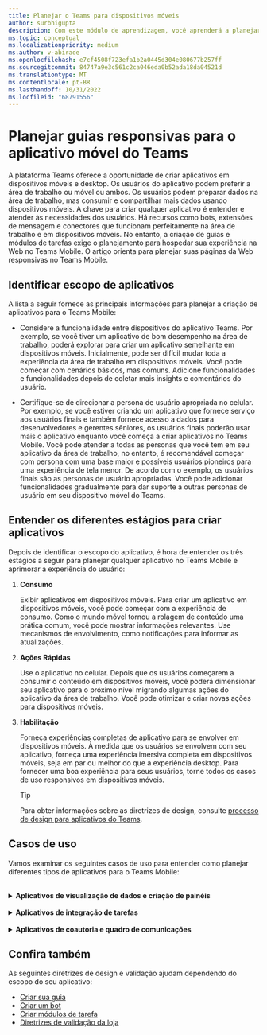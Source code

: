 ```yaml
---
title: Planejar o Teams para dispositivos móveis
author: surbhigupta
description: Com este módulo de aprendizagem, você aprenderá a planejar a criação de um aplicativo no teams móvel e entenderá diferentes estágios para criar aplicativo.
ms.topic: conceptual
ms.localizationpriority: medium
ms.author: v-abirade
ms.openlocfilehash: e7cf4508f723efa1b2a0445d304e080677b257ff
ms.sourcegitcommit: 84747a9e3c561c2ca046eda0b52ada18da04521d
ms.translationtype: MT
ms.contentlocale: pt-BR
ms.lasthandoff: 10/31/2022
ms.locfileid: "68791556"
---
```

# <a name="plan-responsive-tabs-for-teams-mobile"></a>Planejar guias responsivas para o aplicativo móvel do Teams

 A plataforma Teams oferece a oportunidade de criar aplicativos em dispositivos móveis e desktop. Os usuários do aplicativo podem preferir a área de trabalho ou móvel ou ambos. Os usuários podem preparar dados na área de trabalho, mas consumir e compartilhar mais dados usando dispositivos móveis. A chave para criar qualquer aplicativo é entender e atender às necessidades dos usuários. Há recursos como bots, extensões de mensagem e conectores que funcionam perfeitamente na área de trabalho e em dispositivos móveis. No entanto, a criação de guias e módulos de tarefas exige o planejamento para hospedar sua experiência na Web no Teams Mobile. O artigo orienta para planejar suas páginas da Web responsivas no Teams Mobile.

## <a name="identify-apps-scope"></a>Identificar escopo de aplicativos

A lista a seguir fornece as principais informações para planejar a criação de aplicativos para o Teams Mobile:

* Considere a funcionalidade entre dispositivos do aplicativo Teams. Por exemplo, se você tiver um aplicativo de bom desempenho na área de trabalho, poderá explorar para criar um aplicativo semelhante em dispositivos móveis. Inicialmente, pode ser difícil mudar toda a experiência da área de trabalho em dispositivos móveis. Você pode começar com cenários básicos, mas comuns. Adicione funcionalidades e funcionalidades depois de coletar mais insights e comentários do usuário.

* Certifique-se de direcionar a persona de usuário apropriada no celular. Por exemplo, se você estiver criando um aplicativo que fornece serviço aos usuários finais e também fornece acesso a dados para desenvolvedores e gerentes sêniores, os usuários finais poderão usar mais o aplicativo enquanto você começa a criar aplicativos no Teams Mobile. Você pode atender a todas as personas que você tem em seu aplicativo da área de trabalho, no entanto, é recomendável começar com persona com uma base maior e possíveis usuários pioneiros para uma experiência de tela menor. De acordo com o exemplo, os usuários finais são as personas de usuário apropriadas. Você pode adicionar funcionalidades gradualmente para dar suporte a outras personas de usuário em seu dispositivo móvel do Teams.

## <a name="understand-different-stages-to-build-apps"></a>Entender os diferentes estágios para criar aplicativos

Depois de identificar o escopo do aplicativo, é hora de entender os três estágios a seguir para planejar qualquer aplicativo no Teams Mobile e aprimorar a experiência do usuário:

1. **Consumo**

   Exibir aplicativos em dispositivos móveis. Para criar um aplicativo em dispositivos móveis, você pode começar com a experiência de consumo. Como o mundo móvel tornou a rolagem de conteúdo uma prática comum, você pode mostrar informações relevantes. Use mecanismos de envolvimento, como notificações para informar as atualizações.

2. **Ações Rápidas**

   Use o aplicativo no celular. Depois que os usuários começarem a consumir o conteúdo em dispositivos móveis, você poderá dimensionar seu aplicativo para o próximo nível migrando algumas ações do aplicativo da área de trabalho. Você pode otimizar e criar novas ações para dispositivos móveis.

3. **Habilitação**

   Forneça experiências completas de aplicativo para se envolver em dispositivos móveis. À medida que os usuários se envolvem com seu aplicativo, forneça uma experiência imersiva completa em dispositivos móveis, seja em par ou melhor do que a experiência desktop. Para fornecer uma boa experiência para seus usuários, torne todos os casos de uso responsivos em dispositivos móveis.

    > [!TIP]
    > Para obter informações sobre as diretrizes de design, consulte [processo de design para aplicativos do Teams](design-teams-app-process.md).

## <a name="use-cases"></a>Casos de uso

Vamos examinar os seguintes casos de uso para entender como planejar diferentes tipos de aplicativos para o Teams Mobile:

<br>

<details>

<summary><b>Aplicativos de visualização de dados e criação de painéis</b></summary>

Você pode entender como planejar guias responsivas para aplicativos de visualização de dados e criação de painéis na plataforma móvel do Teams.

Consumo:

No primeiro estágio, você pode implementar a experiência de consumo mais básica para exibir dados. A finalidade de qualquer aplicativo no domínio é mostrar dados na forma de visualizações. Em seu aplicativo, você pode mostrar visualizações exibidas recentemente na área de trabalho ou lista de todos os gráficos autorizados para os usuários. Depois de criar painéis na área de trabalho, os usuários podem acessar as informações usando dispositivos móveis. Você pode mostrar uma exibição detalhada de qualquer gráfico selecionado pelo usuário como uma exibição expandida em suas guias ou usando módulos de tarefa.

Você pode mostrar as seguintes informações:

* Dashboards e resumos.
* Visuais de dados, mapas e infográficos.
* Gráficos, gráficos e tabelas.

:::image type="content" source="../../assets/images/app-fundamentals/dashboarding-and-data-visualization-apps-consumption.png" alt-text="Mostrar os dados na forma de visualização.":::

Ações rápidas:

No segundo estágio, os usuários podem trabalhar nos gráficos e visuais existentes da experiência desktop. Você pode introduzir as seguintes ações:

* Pesquise conteúdo.
* Filtrar dados.
* Crie indicadores.

:::image type="content" source="../../assets/images/app-fundamentals/dashboarding-and-data-visualization-apps-quick-actions.png" alt-text="Ações rápidas no gráfico e nos visuais existentes.":::

Capacitação:

No terceiro estágio, permita que os usuários criem conteúdo como gráficos e gráficos do zero. Certifique-se de introduzir todos os recursos em seu aplicativo para dispositivos móveis. Por exemplo, você pode usar módulos de tarefa para ajudar a acessar itens de dados específicos com exibição detalhada.

Você pode fornecer o seguinte acesso aos usuários:

* Modifique o título e a descrição.
* Insira itens de dados para criar visualizações.
* Compartilhe visualizações em um canal ou chat em grupo.

:::image type="content" source="../../assets/images/app-fundamentals/dashboarding-and-data-visualization-apps-enablement.png" alt-text="Permitir que os usuários criem conteúdo, como gráficos gráficos.":::

<br>

</details>

<br>

<details>

<summary><b>Aplicativos de integração de tarefas</b></summary>

Você pode entender como planejar guias responsivas para aplicativos de integração de tarefas na plataforma móvel do Teams.

Consumo:

No primeiro estágio, seu aplicativo pode mostrar a lista de tarefas para o usuário em uma pilha vertical. Se houver várias categorias de tarefas, como **Proposta**, **Ativa** e **Fechada**, forneça filtros para mostrar tarefas agrupadas ou como cabeçalhos para ver as tarefas agrupadas.

:::image type="content" source="../../assets/images/app-fundamentals/taskboarding-apps-consumption.png" alt-text="Mostra a lista de tarefas em uma pilha vertical.":::

Ações rápidas:

No segundo estágio, você pode fornecer o seguinte acesso de aplicativo aos usuários:

* Crie tarefas ou itens com os campos obrigatórios para reduzir a carga cognitiva dos usuários.
* Altere o tipo ou a exibição do quadro.
* Examine as tarefas expandindo a exibição.
* Use módulos de tarefa para ver a exibição detalhada.
* Mova as tarefas para diferentes categorias.
* Compartilhe tarefas relevantes em chats e canais por meio de emails e feed de atividades.

:::image type="content" source="../../assets/images/app-fundamentals/taskboarding-apps-quick-actions.png" alt-text="Crie tarefas para reduzir a carga cognitiva dos usuários.":::

Capacitação:

No terceiro estágio, você pode habilitar a experiência dos usuários com as seguintes atividades:

* Adicione novos projetos e placas.
* Adicione e modifique diferentes categorias, como **Proposed**, **Active** e **Closed**.
* Configure as tarefas para comentários, anexos e outros recursos complexos.

:::image type="content" source="../../assets/images/app-fundamentals/taskboarding-apps-enablement.png" alt-text="Habilite a experiência do usuário adicionando projetos e placas.":::

<br>

</details>

<br>

<details>

<summary><b>Aplicativos de coautoria e quadro de comunicações</b></summary>

Você pode entender como planejar guias responsivas para coautoria e aplicativos de quadro de comunicações na plataforma móvel do Teams.

Consumo:

No primeiro estágio, você pode considerar a experiência desktop para mostrar o conteúdo e os ativos em seu aplicativo.  Você pode mostrar as seguintes funções:

* Comentários ou comentários.
* Ampliar ou diminuir o zoom.
* Estágio ou progresso atual de um documento pendente.

:::image type="content" source="../../assets/images/app-fundamentals/coauthoring-and-whiteboarding-apps-consumption.png" alt-text="Mostra conteúdo e ativos na experiência da área de trabalho.":::

Ações Rápidas:

No segundo estágio, você pode introduzir as seguintes ações:

* Crie um novo quadro para colaboração ou novos documentos para assinatura.
* Compartilhe quadros internamente e também com convidados.
* Configurar permissões de administrador.

> [!TIP]
> Você expõe ações, que podem ser mostradas facilmente nas telas pequenas.

:::image type="content" source="../../assets/images/app-fundamentals/coauthoring-and-whiteboarding-apps-quick-actions.png" alt-text="Apresenta para criar um novo quadro para colaboração.":::

Capacitação:

No terceiro estágio, forneça experiência completa aos usuários. Você pode habilitar a experiência dos usuários com as seguintes atividades:

* Adicionando texto, formas e anotações rápidas.
* Navegue pelo conteúdo.
* Adicione camadas e filtros.
* Excluir, desfazer e refazer operações.
* Acesse a câmera e o microfone usando APIs do SDK do JS. Para obter mais informações sobre os recursos do dispositivo, consulte [visão geral dos recursos de dispositivo](../device-capabilities/device-capabilities-overview.md).

:::image type="content" source="../../assets/images/app-fundamentals/coauthoring-and-whiteboarding-apps-enablement.png" alt-text="Habilite a experiência do usuário adicionando formas de texto e anotações rápidas e outros recursos.":::

<br>

</details>

## <a name="see-also"></a>Confira também

As seguintes diretrizes de design e validação ajudam dependendo do escopo do seu aplicativo:

* [Criar sua guia](../../tabs/design/tabs.md)
* [Criar um bot](../../bots/design/bots.md)
* [Criar módulos de tarefa](../..//task-modules-and-cards/task-modules/design-teams-task-modules.md)
* [Diretrizes de validação da loja](../deploy-and-publish/appsource/prepare/teams-store-validation-guidelines.md)
